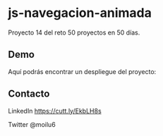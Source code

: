 # js-navegacion-animada

Proyecto 14 del reto 50 proyectos en 50 días.

## Demo 

Aquí podrás encontrar un despliegue del proyecto:

## Contacto

LinkedIn https://cutt.ly/EkbLH8s

Twitter @moilu6
